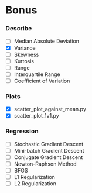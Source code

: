 # Bonus

### Describe

-   [ ] Median Absolute Deviation
-   [x] Variance
-   [ ] Skewness
-   [ ] Kurtosis
-   [ ] Range
-   [ ] Interquartile Range
-   [ ] Coefficient of Variation

### Plots

-   [x] scatter_plot_against_mean.py
-   [x] scatter_plot_1v1.py

### Regression

-   [ ] Stochastic Gradient Descent
-   [ ] Mini-batch Gradient Descent
-   [ ] Conjugate Gradient Descent
-   [ ] Newton-Raphson Method
-   [ ] BFGS
-   [ ] L1 Regularization
-   [ ] L2 Regularization
